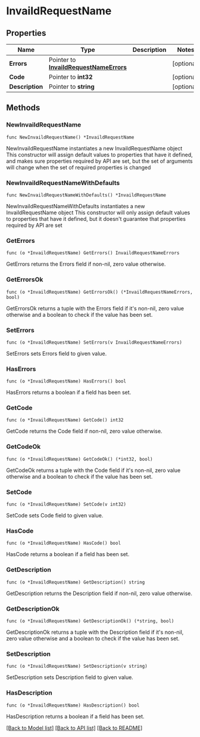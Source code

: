 # InvaildRequestName

## Properties

Name | Type | Description | Notes
------------ | ------------- | ------------- | -------------
**Errors** | Pointer to [**InvaildRequestNameErrors**](InvaildRequestNameErrors.md) |  | [optional] 
**Code** | Pointer to **int32** |  | [optional] 
**Description** | Pointer to **string** |  | [optional] 

## Methods

### NewInvaildRequestName

`func NewInvaildRequestName() *InvaildRequestName`

NewInvaildRequestName instantiates a new InvaildRequestName object
This constructor will assign default values to properties that have it defined,
and makes sure properties required by API are set, but the set of arguments
will change when the set of required properties is changed

### NewInvaildRequestNameWithDefaults

`func NewInvaildRequestNameWithDefaults() *InvaildRequestName`

NewInvaildRequestNameWithDefaults instantiates a new InvaildRequestName object
This constructor will only assign default values to properties that have it defined,
but it doesn't guarantee that properties required by API are set

### GetErrors

`func (o *InvaildRequestName) GetErrors() InvaildRequestNameErrors`

GetErrors returns the Errors field if non-nil, zero value otherwise.

### GetErrorsOk

`func (o *InvaildRequestName) GetErrorsOk() (*InvaildRequestNameErrors, bool)`

GetErrorsOk returns a tuple with the Errors field if it's non-nil, zero value otherwise
and a boolean to check if the value has been set.

### SetErrors

`func (o *InvaildRequestName) SetErrors(v InvaildRequestNameErrors)`

SetErrors sets Errors field to given value.

### HasErrors

`func (o *InvaildRequestName) HasErrors() bool`

HasErrors returns a boolean if a field has been set.

### GetCode

`func (o *InvaildRequestName) GetCode() int32`

GetCode returns the Code field if non-nil, zero value otherwise.

### GetCodeOk

`func (o *InvaildRequestName) GetCodeOk() (*int32, bool)`

GetCodeOk returns a tuple with the Code field if it's non-nil, zero value otherwise
and a boolean to check if the value has been set.

### SetCode

`func (o *InvaildRequestName) SetCode(v int32)`

SetCode sets Code field to given value.

### HasCode

`func (o *InvaildRequestName) HasCode() bool`

HasCode returns a boolean if a field has been set.

### GetDescription

`func (o *InvaildRequestName) GetDescription() string`

GetDescription returns the Description field if non-nil, zero value otherwise.

### GetDescriptionOk

`func (o *InvaildRequestName) GetDescriptionOk() (*string, bool)`

GetDescriptionOk returns a tuple with the Description field if it's non-nil, zero value otherwise
and a boolean to check if the value has been set.

### SetDescription

`func (o *InvaildRequestName) SetDescription(v string)`

SetDescription sets Description field to given value.

### HasDescription

`func (o *InvaildRequestName) HasDescription() bool`

HasDescription returns a boolean if a field has been set.


[[Back to Model list]](../README.md#documentation-for-models) [[Back to API list]](../README.md#documentation-for-api-endpoints) [[Back to README]](../README.md)


